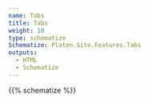 ```yaml
---
name: Tabs
title: Tabs
weight: 10
type: schematize
Schematize: Platen.Site.Features.Tabs
outputs:
  - HTML
  - Schematize
---
```


{{% schematize %}}
